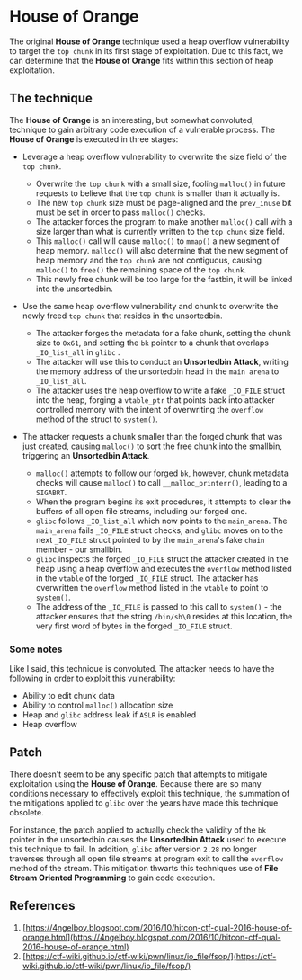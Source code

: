 # House of Orange

The original **House of Orange** technique used a heap overflow vulnerability
to target the `top chunk` in its first stage of exploitation. Due to this fact,
we can determine that the **House of Orange** fits within this section of heap
exploitation.

## The technique

The **House of Orange** is an interesting, but somewhat convoluted, technique
to gain arbitrary code execution of a vulnerable process. The
**House of Orange** is executed in three stages:

* Leverage a heap overflow vulnerability to overwrite the size field of the
`top chunk`.
  * Overwrite the `top chunk` with a small size, fooling `malloc()` in future
requests to believe that the `top chunk` is smaller than it actually is.
  * The new `top chunk` size must be page-aligned and the `prev_inuse` bit must
be set in order to pass `malloc()` checks.
  * The attacker forces the program to make another `malloc()` call with a size
larger than what is currently written to the `top chunk` size field.
  * This `malloc()` call will cause `malloc()` to `mmap()` a new segment of
heap memory. `malloc()` will also determine that the new segment of heap memory
and the `top chunk` are not contiguous, causing `malloc()` to `free()` the
remaining space of the `top chunk`.
  * This newly free chunk will be too large for the fastbin, it will be linked
into the unsortedbin.

* Use the same heap overflow vulnerability and chunk to overwrite the newly
freed `top chunk` that resides in the unsortedbin.
  * The attacker forges the metadata for a fake chunk, setting the chunk size
to `0x61`, and setting the `bk` pointer to a chunk that overlaps `_IO_list_all`
in `glibc`
.
  * The attacker will use this to conduct an **Unsortedbin Attack**, writing
the memory address of the unsortedbin head in the `main arena` to
`_IO_list_all`.
  * The attacker uses the heap overflow to write a fake `_IO_FILE` struct into
the heap, forging a `vtable_ptr` that points back into attacker controlled
memory with the intent of overwriting the `overflow` method of the struct to
`system()`.

* The attacker requests a chunk smaller than the forged chunk that was just
created, causing `malloc()` to sort the free chunk into the smallbin,
triggering an **Unsortedbin Attack**.
  * `malloc()` attempts to follow our forged `bk`, however, chunk metadata
checks will cause `malloc()` to call `__malloc_printerr()`, leading to a
`SIGABRT`.
  * When the program begins its exit procedures, it attempts to clear the
buffers of all open file streams, including our forged one.
  * `glibc` follows `_IO_list_all` which now points to the `main_arena`. The
`main_arena` fails `_IO_FILE` struct checks, and `glibc` moves on to the next
`_IO_FILE` struct pointed to by the `main_arena`'s fake `chain` member - our
smallbin.
  * `glibc` inspects the forged `_IO_FILE` struct the attacker created in the
heap using a heap overflow and executes the `overflow` method listed in the
`vtable` of the forged `_IO_FILE` struct. The attacker has overwritten the
`overflow` method listed in the `vtable` to point to `system()`.
  * The address of the `_IO_FILE` is passed to this call to `system()` - the
attacker ensures that the string `/bin/sh\0` resides at this location, the
very first word of bytes in the forged `_IO_FILE` struct.

### Some notes

Like I said, this technique is convoluted. The attacker needs to have the
following in order to exploit this vulnerability:

* Ability to edit chunk data
* Ability to control `malloc()` allocation size
* Heap and `glibc` address leak if `ASLR` is enabled
* Heap overflow

## Patch

There doesn't seem to be any specific patch that attempts to mitigate
exploitation using the **House of Orange**. Because there are so many
conditions necessary to effectively exploit this technique, the summation of
the mitigations applied to `glibc` over the years have made this technique
obsolete.

For instance, the patch applied to actually check the validity of the `bk`
pointer in the unsortedbin causes the **Unsortedbin Attack** used to execute
this technique to fail. In addition, `glibc` after version `2.28` no longer
traverses through all open file streams at program exit to call the `overflow`
method of the stream. This mitigation thwarts this techniques use of
**File Stream Oriented Programming** to gain code execution.

## References

1. [https://4ngelboy.blogspot.com/2016/10/hitcon-ctf-qual-2016-house-of-orange.html](https://4ngelboy.blogspot.com/2016/10/hitcon-ctf-qual-2016-house-of-orange.html)
2. [https://ctf-wiki.github.io/ctf-wiki/pwn/linux/io_file/fsop/](https://ctf-wiki.github.io/ctf-wiki/pwn/linux/io_file/fsop/)
